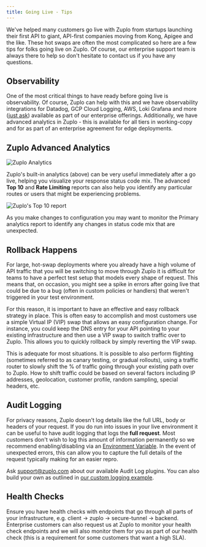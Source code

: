 ```yaml
---
title: Going Live - Tips
---
```


We've helped many customers go live with Zuplo from startups launching their
first API to giant, API-first companies moving from Kong, Apigee and the like.
These hot swaps are often the most complicated so here are a few tips for folks
going live on Zuplo. Of course, our enterprise support team is always there to
help so don't hesitate to contact us if you have any questions.

## Observability

One of the most critical things to have ready before going live is
observability. Of course, Zuplo can help with this and we have observability
integrations for Datadog, GCP Cloud Logging, AWS, Loki Grafana and more
([just ask](mailto:support@zuplo.com)) available as part of our enterprise
offerings. Additionally, we have advanced analytics in Zuplo - this is available
for all tiers in working-copy and for as part of an enterprise agreement for
edge deployments.

## Zuplo Advanced Analytics

![Zuplo Analytics](https://storage.googleapis.com/cdn.zuplo.com/uploads/CleanShot%202023-06-10%20at%2017.30.38%402x.png)

Zuplo's built-in analytics (above) can be very useful immediately after a go
live, helping you visualize your response status code mix. The advanced **Top
10** and **Rate Limiting** reports can also help you identify any particular
routes or users that might be experiencing problems.

![Zuplo's Top 10 report](https://storage.googleapis.com/cdn.zuplo.com/uploads/CleanShot%202023-06-10%20at%2017.16.34%402x.png)

As you make changes to configuration you may want to monitor the Primary
analytics report to identify any changes in status code mix that are unexpected.

## Rollback Happens

For large, hot-swap deployments where you already have a high volume of API
traffic that you will be switching to move through Zuplo it is difficult for
teams to have a perfect test setup that models every shape of request. This
means that, on occasion, you might see a spike in errors after going live that
could be due to a bug (often in custom policies or handlers) that weren't
triggered in your test environment.

For this reason, it is important to have an effective and easy rollback strategy
in place. This is often easy to accomplish and most customers use a simple
Virtual IP (VIP) swap that allows an easy configuration change. For instance,
you could keep the DNS entry for your API pointing to your existing
infrastructure and then use a VIP swap to switch traffic over to Zuplo. This
allows you to quickly rollback by simply reverting the VIP swap.

This is adequate for most situations. It is possible to also perform flighting
(sometimes referred to as canary testing, or gradual rollouts), using a traffic
router to slowly shift the % of traffic going through your existing path over to
Zuplo. How to shift traffic could be based on several factors including IP
addresses, geolocation, customer profile, random sampling, special headers, etc.

## Audit Logging

For privacy reasons, Zuplo doesn't log details like the full URL, body or
headers of your request. If you do run into issues in your live environment it
can be useful to have audit logging that logs the **full request**. Most
customers don't wish to log this amount of information permanently so we
recommend enabling/disabling via an
[Environment Variable](./environment-variables.md). In the event of unexpected
errors, this can allow you to capture the full details of the request typically
making for an easier repro.

Ask [support@zuplo.com](mailto:support@zuplo.com) about our available Audit Log
plugins. You can also build your own as outlined in
[our custom logging example](./custom-logging-example).

## Health Checks

Ensure you have health checks with endpoints that go through all parts of your
infrastructure, e.g. client -> zuplo -> secure-tunnel -> backend. Enterprise
customers can also request us at Zuplo to monitor your health check endpoints
and we will also monitor them for you as part of our health check (this is a
requirement for some customers that want a high SLA).
